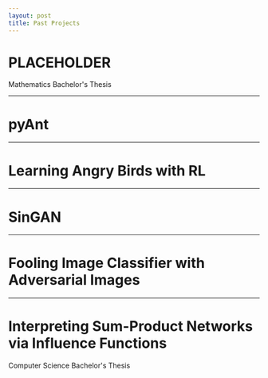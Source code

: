 ```yaml
---
layout: post
title: Past Projects
---
```


# PLACEHOLDER
Mathematics Bachelor's Thesis

-----

# pyAnt

-----

# Learning Angry Birds with RL

-----

# SinGAN

-----

# Fooling Image Classifier with Adversarial Images

-----

# Interpreting Sum-Product Networks via Influence Functions
Computer Science Bachelor's Thesis
